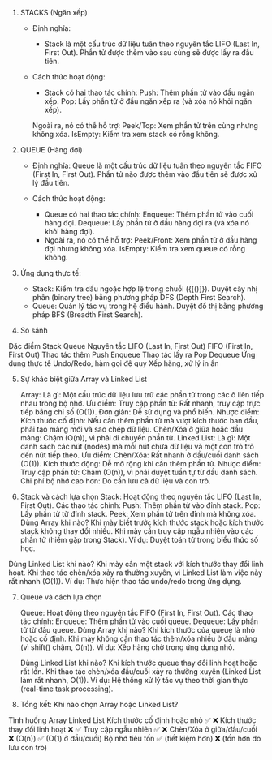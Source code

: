 1. STACKS (Ngăn xếp)
    - Định nghĩa:
        * Stack là một cấu trúc dữ liệu tuân theo nguyên tắc LIFO (Last In, First Out). Phần tử được thêm vào sau cùng sẽ được lấy ra đầu tiên.

    - Cách thức hoạt động:
        * Stack có hai thao tác chính:
            Push: Thêm phần tử vào đầu ngăn xếp.
            Pop: Lấy phần tử ở đầu ngăn xếp ra (và xóa nó khỏi ngăn xếp).
        
        Ngoài ra, nó có thể hỗ trợ:
            Peek/Top: Xem phần tử trên cùng nhưng không xóa.
            IsEmpty: Kiểm tra xem stack có rỗng không.

2. QUEUE (Hàng đợi)
    - Định nghĩa:
        Queue là một cấu trúc dữ liệu tuân theo nguyên tắc FIFO (First In, First Out). Phần tử nào được thêm vào đầu tiên sẽ được xử lý đầu tiên.

    - Cách thức hoạt động:
        * Queue có hai thao tác chính:
            Enqueue: Thêm phần tử vào cuối hàng đợi.
            Dequeue: Lấy phần tử ở đầu hàng đợi ra (và xóa nó khỏi hàng đợi).
        * Ngoài ra, nó có thể hỗ trợ:
            Peek/Front: Xem phần tử ở đầu hàng đợi nhưng không xóa.
            IsEmpty: Kiểm tra xem queue có rỗng không.

3. Ứng dụng thực tế:
    - Stack:
        Kiểm tra dấu ngoặc hợp lệ trong chuỗi ({[()]}).
        Duyệt cây nhị phân (binary tree) bằng phương pháp DFS (Depth First Search).
    - Queue:
        Quản lý tác vụ trong hệ điều hành.
        Duyệt đồ thị bằng phương pháp BFS (Breadth First Search).

4. So sánh

Đặc điểm	                 Stack	                            Queue
Nguyên tắc	                 LIFO (Last In, First Out)	        FIFO (First In, First Out)
Thao tác thêm	             Push	                            Enqueue
Thao tác lấy ra	             Pop	                            Dequeue
Ứng dụng thực tế	         Undo/Redo, hàm gọi đệ quy	        Xếp hàng, xử lý in ấn

5. Sự khác biệt giữa Array và Linked List

    Array:
        Là gì: Một cấu trúc dữ liệu lưu trữ các phần tử trong các ô liên tiếp nhau trong bộ nhớ.
    Ưu điểm:
        Truy cập phần tử: Rất nhanh, truy cập trực tiếp bằng chỉ số (O(1)).
        Đơn giản: Dễ sử dụng và phổ biến.
    Nhược điểm:
        Kích thước cố định: Nếu cần thêm phần tử mà vượt kích thước ban đầu, phải tạo mảng mới và sao chép dữ liệu.
        Chèn/Xóa ở giữa hoặc đầu mảng: Chậm (O(n)), vì phải di chuyển phần tử.
    Linked List:
        Là gì: Một danh sách các nút (nodes) mà mỗi nút chứa dữ liệu và một con trỏ trỏ đến nút tiếp theo.
    Ưu điểm:
        Chèn/Xóa: Rất nhanh ở đầu/cuối danh sách (O(1)).
        Kích thước động: Dễ mở rộng khi cần thêm phần tử.
    Nhược điểm:
        Truy cập phần tử: Chậm (O(n)), vì phải duyệt tuần tự từ đầu danh sách.
        Chi phí bộ nhớ cao hơn: Do cần lưu cả dữ liệu và con trỏ.
6. Stack và cách lựa chọn
    Stack:
        Hoạt động theo nguyên tắc LIFO (Last In, First Out).
    Các thao tác chính:
        Push: Thêm phần tử vào đỉnh stack.
        Pop: Lấy phần tử từ đỉnh stack.
        Peek: Xem phần tử trên đỉnh mà không xóa.
    Dùng Array khi nào?
        Khi mày biết trước kích thước stack hoặc kích thước stack không thay đổi nhiều.
        Khi mày cần truy cập ngẫu nhiên vào các phần tử (hiếm gặp trong Stack).
        Ví dụ: Duyệt toán tử trong biểu thức số học.

Dùng Linked List khi nào?
Khi mày cần một stack với kích thước thay đổi linh hoạt.
Khi thao tác chèn/xóa xảy ra thường xuyên, vì Linked List làm việc này rất nhanh (O(1)).
Ví dụ: Thực hiện thao tác undo/redo trong ứng dụng.

7. Queue và cách lựa chọn

    Queue:
        Hoạt động theo nguyên tắc FIFO (First In, First Out).
    Các thao tác chính:
        Enqueue: Thêm phần tử vào cuối queue.
        Dequeue: Lấy phần tử từ đầu queue.
    Dùng Array khi nào?
        Khi kích thước của queue là nhỏ hoặc cố định.
        Khi mày không cần thao tác thêm/xóa nhiều ở đầu mảng (vì shift() chậm, O(n)).
        Ví dụ: Xếp hàng chờ trong ứng dụng nhỏ.

    Dùng Linked List khi nào?
        Khi kích thước queue thay đổi linh hoạt hoặc rất lớn.
        Khi thao tác chèn/xóa đầu/cuối xảy ra thường xuyên (Linked List làm rất nhanh, O(1)).
        Ví dụ: Hệ thống xử lý tác vụ theo thời gian thực (real-time task processing).

8. Tổng kết: Khi nào chọn Array hoặc Linked List?

Tình huống	                                    Array	                    Linked List
Kích thước cố định hoặc nhỏ	                    ✅	                       ❌
Kích thước thay đổi linh hoạt	                ❌	                       ✅
Truy cập ngẫu nhiên	                            ✅	                       ❌
Chèn/Xóa ở giữa/đầu/cuối	                    ❌ (O(n))	               ✅ (O(1) ở đầu/cuối)
Bộ nhớ tiêu tốn	                                ✅ (tiết kiệm hơn)	       ❌ (tốn hơn do lưu con trỏ)